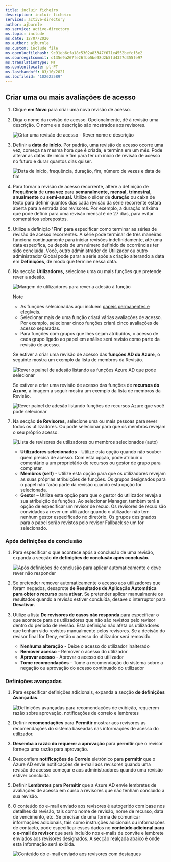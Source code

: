 ```yaml
---
title: incluir ficheiro
description: incluir ficheiro
services: active-directory
author: ajburnle
ms.service: active-directory
ms.topic: include
ms.date: 12/07/2020
ms.author: ajburnle
ms.custom: include file
ms.openlocfilehash: 9c91eb6cfa18c5302a83347f671e4552befcf3e2
ms.sourcegitcommit: d135e9a267fe26fbb5be98d2b5fd4327d355fe97
ms.translationtype: MT
ms.contentlocale: pt-PT
ms.lasthandoff: 03/10/2021
ms.locfileid: "102623589"
---
```

## <a name="create-one-or-more-access-reviews"></a>Criar uma ou mais avaliações de acesso

1. Clique **em Novo** para criar uma nova revisão de acesso.

1. Diga o nome da revisão de acesso. Opcionalmente, dê à revisão uma descrição. O nome e a descrição são mostrados aos revisores.

    ![Criar uma revisão de acesso - Rever nome e descrição](./media/active-directory-privileged-identity-management-access-reviews/name-description.png)

1. Definir a **data de início**. Por padrão, uma revisão de acesso ocorre uma vez, começa na mesma hora que é criada, e termina em um mês. Pode alterar as datas de início e fim para ter um início de revisão de acesso no futuro e durar quantos dias quiser.

    ![Data de início, frequência, duração, fim, número de vezes e data de fim](./media/active-directory-privileged-identity-management-access-reviews/start-end-dates.png)

1. Para tornar a revisão de acesso recorrente, altere a definição de **Frequência** de **uma vez** para **semanalmente,** **mensal,** **trimestral,** **anualmente** ou **semi-anual.** Utilize o slider de **duração** ou caixa de texto para definir quantos dias cada revisão da série recorrente estará aberta para a entrada dos revisores. Por exemplo, a duração máxima que pode definir para uma revisão mensal é de 27 dias, para evitar comentários sobrepostos.

1. Utilize a definição **'Fim'** para especificar como terminar as séries de revisão de acesso recorrentes. A série pode terminar de três maneiras: funciona continuamente para iniciar revisões indefinidamente, até uma data específica, ou depois de um número definido de ocorrências ter sido concluída. Você, outro administrador do Utilizador ou outro administrador Global pode parar a série após a criação alterando a data em **Definições**, de modo que termine nessa data.

1. Na secção **Utilizadores,** selecione uma ou mais funções que pretende rever a adesão.

    ![Margem de utilizadores para rever a adesão à função](./media/active-directory-privileged-identity-management-access-reviews/users.png)

    > [!NOTE]
    > - As funções selecionadas aqui incluem [papéis permanentes e elegíveis.](../articles/active-directory/privileged-identity-management/pim-how-to-add-role-to-user.md)
    > - Selecionar mais de uma função criará várias avaliações de acesso. Por exemplo, selecionar cinco funções criará cinco avaliações de acesso separadas.
    > - Para funções com grupos que lhes sejam atribuídos, o acesso de cada grupo ligado ao papel em análise será revisto como parte da revisão de acesso.

    Se estiver a criar uma revisão de acesso das **funções AD do Azure,** o seguinte mostra um exemplo da lista de membros da Revisão.

    ![Rever o painel de adesão listando as funções Azure AD que pode selecionar](./media/active-directory-privileged-identity-management-access-reviews/review-membership.png)

    Se estiver a criar uma revisão de acesso das funções de **recursos do Azure,** a imagem a seguir mostra um exemplo da lista de membros da Revisão.

    ![Rever painel de adesão listando funções de recursos Azure que você pode selecionar](./media/active-directory-privileged-identity-management-access-reviews/review-membership-azure-resource-roles.png)

1. Na secção **de Revisores,** selecione uma ou mais pessoas para rever todos os utilizadores. Ou pode selecionar para que os membros revejam o seu próprio acesso.

    ![Lista de revisores de utilizadores ou membros selecionados (auto)](./media/active-directory-privileged-identity-management-access-reviews/reviewers.png)

    - **Utilizadores selecionados** - Utilize esta opção quando não souber quem precisa de acesso. Com esta opção, pode atribuir o comentário a um proprietário de recursos ou gestor de grupo para completar.
    - **Membros (self)** - Utilize esta opção para que os utilizadores revejam as suas próprias atribuições de funções. Os grupos designados para o papel não farão parte da revisão quando esta opção for selecionada.
    - **Gestor** – Utilize esta opção para que o gestor do utilizador reveja a sua atribuição de funções. Ao selecionar Manager, também terá a opção de especificar um revisor de recuo. Os revisores de recuo são convidados a rever um utilizador quando o utilizador não tem nenhum gestor especificado no diretório. Os grupos designados para o papel serão revistos pelo revisor Fallback se um for selecionado. 

### <a name="upon-completion-settings"></a>Após definições de conclusão

1. Para especificar o que acontece após a conclusão de uma revisão, expanda a secção **de definições de conclusão após conclusão.**

    ![Após definições de conclusão para aplicar automaticamente e deve rever não responder](./media/active-directory-privileged-identity-management-access-reviews/upon-completion-settings.png)

1. Se pretender remover automaticamente o acesso aos utilizadores que foram negados, desaprote **de Resultados de Aplicação Automática para obter o recurso** para **ativar**. Se pretender aplicar manualmente os resultados quando a revisão estiver concluída, desave o interruptor para **Desativar**.

1. Utilize a lista **De revisores de casos não responda** para especificar o que acontece para os utilizadores que não são revistos pelo revisor dentro do período de revisão. Esta definição não afeta os utilizadores que tenham sido revistos manualmente pelos revisores. Se a decisão do revisor final for Deny, então o acesso do utilizador será removido.

    - **Nenhuma alteração** - Deixe o acesso do utilizador inalterado
    - **Remover acesso** - Remover o acesso do utilizador
    - **Aprovar acesso** - Aprovar o acesso do utilizador
    - **Tome recomendações** - Tome a recomendação do sistema sobre a negação ou aprovação do acesso continuado do utilizador

### <a name="advanced-settings"></a>Definições avançadas

1. Para especificar definições adicionais, expanda a secção **de definições Avançadas.**

    ![Definições avançadas para recomendações de exibição, requerem razão sobre aprovação, notificações de correio e lembretes](./media/active-directory-privileged-identity-management-access-reviews/advanced-settings.png)

1. Definir **recomendações** para **Permitir** mostrar aos revisores as recomendações do sistema baseadas nas informações de acesso do utilizador.

1. **Desemba a razão do requerer a aprovação** para **permitir** que o revisor forneça uma razão para aprovação.

1. Desconfiem **notificações de Correio** eletrónico para **permitir** que o Azure AD envie notificações de e-mail aos revisores quando uma revisão de acesso começar e aos administradores quando uma revisão estiver concluída.

1. Definir **Lembretes** para **Permitir** que a Azure AD envie lembretes de avaliações de acesso em curso a revisores que não tenham concluído a sua revisão.
1. O conteúdo do e-mail enviado aos revisores é autogerido com base nos detalhes da revisão, tais como nome de revisão, nome de recurso, data de vencimento, etc. Se precisar de uma forma de comunicar informações adicionais, tais como instruções adicionais ou informações de contacto, pode especificar esses dados no **conteúdo adicional para o e-mail do revisor** que será incluído nos e-mails de convite e lembrete enviados aos revisores designados. A secção realçada abaixo é onde esta informação será exibida.

    ![Conteúdo do e-mail enviado aos revisores com destaques](./media/active-directory-privileged-identity-management-access-reviews/email-info.png)